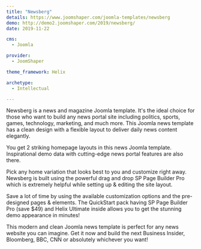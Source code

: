```yaml
---
title: "Newsberg"
details: https://www.joomshaper.com/joomla-templates/newsberg
demo: http://demo2.joomshaper.com/2019/newsberg/
date: 2019-11-22

cms: 
  - Joomla

provider:
  - JoomShaper

theme_framework: Helix

archetype:
  - Intellectual

---
```


Newsberg is a news and magazine Joomla template. It's the ideal choice for those who want to build any news portal site including politics, sports, games, technology, marketing, and much more. This Joomla news template has a clean design with a flexible layout to deliver daily news content elegantly.

You get 2 striking homepage layouts in this news Joomla template. Inspirational demo data with cutting-edge news portal features are also there.

Pick any home variation that looks best to you and customize right away. Newsberg is built using the powerful drag and drop SP Page Builder Pro which is extremely helpful while setting up & editing the site layout.

Save a lot of time by using the available customization options and the pre-designed pages & elements. The QuickStart pack having SP Page Builder Pro (save $49) and Helix Ultimate inside allows you to get the stunning demo appearance in minutes!

This modern and clean Joomla news template is perfect for any news website you can imagine. Get it now and build the next Business Insider, Bloomberg, BBC, CNN or absolutely whichever you want!





